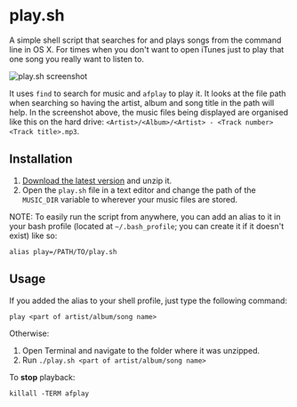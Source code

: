 # play.sh

A simple shell script that searches for and plays songs from the command line in OS X. For times when you don't want to open iTunes just to play that one song you really want to listen to.

![play.sh screenshot](https://lh3.googleusercontent.com/-yOzA1RjrxIo/UV4NMKSAlgI/AAAAAAAAAiE/qyKAEG4WYcU/s733/play.sh_2.png)

It uses `find` to search for music and `afplay` to play it. It looks at the file path when searching so having the artist, album and song title in the path will help. In the screenshot above, the music files being displayed are organised like this on the hard drive: `<Artist>/<Album>/<Artist> - <Track number> <Track title>.mp3`.

## Installation

1. [Download the latest version][latest] and unzip it.
2. Open the `play.sh` file in a text editor and change the path of the `MUSIC_DIR` variable to wherever your music files are stored.

NOTE: To easily run the script from anywhere, you can add an alias to it in your bash profile (located at `~/.bash_profile`; you can create it if it doesn't exist) like so:

    alias play=/PATH/TO/play.sh

## Usage

If you added the alias to your shell profile, just type the following command:

    play <part of artist/album/song name>

Otherwise:

1. Open Terminal and navigate to the folder where it was unzipped.
2. Run `./play.sh <part of artist/album/song name>`

To **stop** playback:

    killall -TERM afplay

[latest]: https://github.com/spinningarrow/play.sh/zipball/master